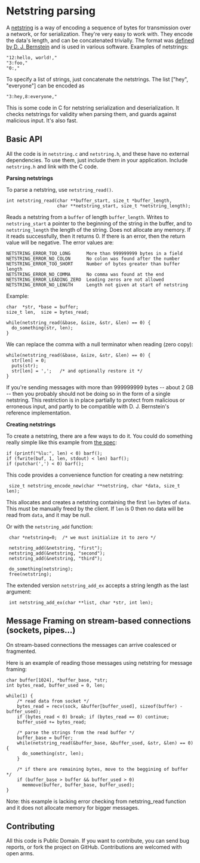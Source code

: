 Netstring parsing
=================

A [netstring](http://en.wikipedia.org/wiki/Netstring) is a way of encoding a sequence of bytes for transmission over a network, or for serialization. They're very easy to work with. They encode the data's length, and can be concatenated trivially. The format was [defined by D. J. Bernstein](http://cr.yp.to/proto/netstrings.txt) and is used in various software. Examples of netstrings:

    "12:hello, world!,"
    "3:foo,"
    "0:,"

To specify a list of strings, just concatenate the netstrings. The list ["hey", "everyone"] can be encoded as

    "3:hey,8:everyone,"

This is some code in C for netstring serialization and deserialization. It checks netstrings for validity when parsing them, and guards against malicious input. It's also fast.

Basic API
---------

All the code is in `netstring.c` and `netstring.h`, and these have no external dependencies. To use them, just include them in your application. Include `netstring.h` and link with the C code.

**Parsing netstrings**

To parse a netstring, use `netstring_read()`.

    int netstring_read(char **buffer_start, size_t *buffer_length,
                       char **netstring_start, size_t *netstring_length);

Reads a netstring from a `buffer` of length `buffer_length`. Writes to
`netstring_start` a pointer to the beginning of the string in the
buffer, and to `netstring_length` the length of the string. Does not
allocate any memory. If it reads successfully, then it returns 0. If
there is an error, then the return value will be negative. The error
values are:

    NETSTRING_ERROR_TOO_LONG      More than 999999999 bytes in a field
    NETSTRING_ERROR_NO_COLON      No colon was found after the number
    NETSTRING_ERROR_TOO_SHORT     Number of bytes greater than buffer length
    NETSTRING_ERROR_NO_COMMA      No comma was found at the end
    NETSTRING_ERROR_LEADING_ZERO  Leading zeros are not allowed
    NETSTRING_ERROR_NO_LENGTH     Length not given at start of netstring

Example:

    char  *str, *base = buffer;
    size_t len,  size = bytes_read;

    while(netstring_read(&base, &size, &str, &len) == 0) {
      do_something(str, len);
    }

We can replace the comma with a null terminator when reading (zero copy):

    while(netstring_read(&base, &size, &str, &len) == 0) {
      str[len] = 0;
      puts(str);
      str[len] = ',';   /* and optionally restore it */
    }

If you're sending messages with more than 999999999 bytes -- about 2
GB -- then you probably should not be doing so in the form of a single
netstring. This restriction is in place partially to protect from
malicious or erroneous input, and partly to be compatible with
D. J. Bernstein's reference implementation.

**Creating netstrings**

To create a netstring, there are a few ways to do it. You could do something really simple like this example from [the spec](http://cr.yp.to/proto/netstrings.txt):

    if (printf("%lu:", len) < 0) barf();
    if (fwrite(buf, 1, len, stdout) < len) barf();
    if (putchar(',') < 0) barf();
    
This code provides a convenience function for creating a new netstring:

     size_t netstring_encode_new(char **netstring, char *data, size_t len);

This allocates and creates a netstring containing the first `len` bytes of `data`. This must be manually freed by the client. If `len` is 0 then no data will be read from `data`, and it may be null.

Or with the `netstring_add` function:

     char *netstring=0;  /* we must initialize it to zero */

     netstring_add(&netstring, "first");
     netstring_add(&netstring, "second");
     netstring_add(&netstring, "third");

     do_something(netstring);
     free(netstring);

The extended version `netstring_add_ex` accepts a string length as the last argument:

     int netstring_add_ex(char **list, char *str, int len);

Message Framing on stream-based connections (sockets, pipes...)
---------------------------------------------------------------

On stream-based connections the messages can arrive coalesced or fragmented.

Here is an example of reading those messages using netstring for message framing:

    char buffer[1024], *buffer_base, *str;
    int bytes_read, buffer_used = 0, len;

    while(1) {
        /* read data from socket */
        bytes_read = recv(sock, &buffer[buffer_used], sizeof(buffer) - buffer_used);
        if (bytes_read < 0) break; if (bytes_read == 0) continue;
        buffer_used += bytes_read;

        /* parse the strings from the read buffer */
        buffer_base = buffer;
        while(netstring_read(&buffer_base, &buffer_used, &str, &len) == 0) {
          do_something(str, len);
        }

        /* if there are remaining bytes, move to the beggining of buffer */
        if (buffer_base > buffer && buffer_used > 0)
          memmove(buffer, buffer_base, buffer_used);
    }

Note: this example is lacking error checking from netstring_read function and it does not allocate memory for bigger messages.

Contributing
------------

All this code is Public Domain. If you want to contribute, you can send bug reports, or fork the project on GitHub. Contributions are welcomed with open arms.
